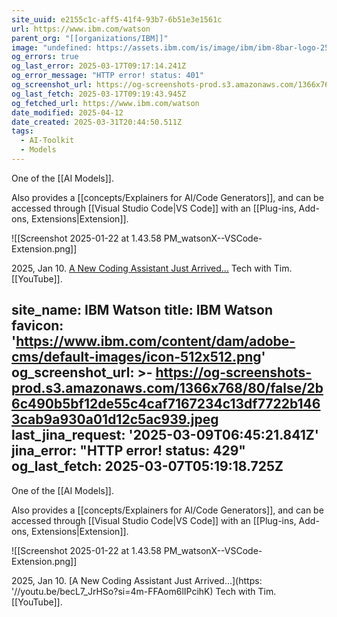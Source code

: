 ```yaml
---
site_uuid: e2155c1c-aff5-41f4-93b7-6b51e3e1561c
url: https://www.ibm.com/watson
parent_org: "[[organizations/IBM]]"
image: "undefined: https://assets.ibm.com/is/image/ibm/ibm-8bar-logo-2560x2560?$original"
og_errors: true
og_last_error: 2025-03-17T09:17:14.241Z
og_error_message: "HTTP error! status: 401"
og_screenshot_url: https://og-screenshots-prod.s3.amazonaws.com/1366x768/80/false/2b6c490b5bf12de55c4caf7167234c13df7722b1463cab9a930a01d12c5ac939.jpeg
og_last_fetch: 2025-03-17T09:19:43.945Z
og_fetched_url: https://www.ibm.com/watson
date_modified: 2025-04-12
date_created: 2025-03-31T20:44:50.511Z
tags:
  - AI-Toolkit
  - Models
---
```



















































One of the [[AI Models]].

Also provides a [[concepts/Explainers for AI/Code Generators]], and can be accessed through [[Visual Studio Code|VS Code]] with an [[Plug-ins,  Add-ons,  Extensions|Extension]].

![[Screenshot 2025-01-22 at 1.43.58 PM_watsonX--VSCode-Extension.png]]

2025, Jan 10. [A New Coding Assistant Just Arrived...](https://youtu.be/becL7_JrHSo?si=4m-FFAom6lIPcihK) Tech with Tim. [[YouTube]].

site_name: IBM Watson
title: IBM Watson
favicon: 'https://www.ibm.com/content/dam/adobe-cms/default-images/icon-512x512.png'
og_screenshot_url: >-
  https://og-screenshots-prod.s3.amazonaws.com/1366x768/80/false/2b6c490b5bf12de55c4caf7167234c13df7722b1463cab9a930a01d12c5ac939.jpeg
last_jina_request: '2025-03-09T06:45:21.841Z'
jina_error: "HTTP error! status: 429"
og_last_fetch: 2025-03-07T05:19:18.725Z
---
One of the [[AI Models]].

Also provides a [[concepts/Explainers for AI/Code Generators]], and can be accessed through [[Visual Studio Code|VS Code]] with an [[Plug-ins,  Add-ons,  Extensions|Extension]].

![[Screenshot 2025-01-22 at 1.43.58 PM_watsonX--VSCode-Extension.png]]

2025, Jan 10. [A New Coding Assistant Just Arrived...](https: '//youtu.be/becL7_JrHSo?si=4m-FFAom6lIPcihK) Tech with Tim. [[YouTube]].
